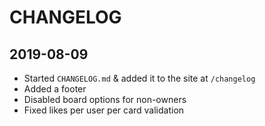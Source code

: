 # CHANGELOG

## 2019-08-09

* Started `CHANGELOG.md` & added it to the site at `/changelog`
* Added a footer
* Disabled board options for non-owners
* Fixed likes per user per card validation
